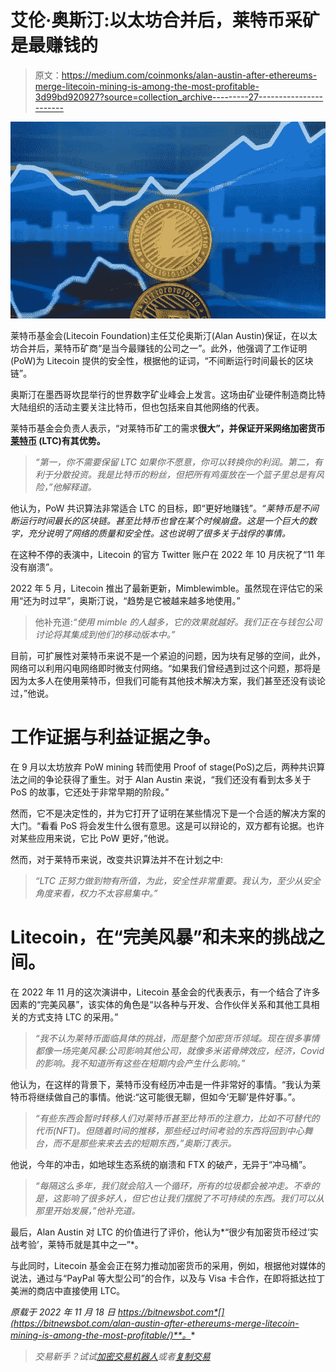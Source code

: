 # 艾伦·奥斯汀:以太坊合并后，莱特币采矿是最赚钱的

> 原文：<https://medium.com/coinmonks/alan-austin-after-ethereums-merge-litecoin-mining-is-among-the-most-profitable-3d99bd920927?source=collection_archive---------27----------------------->

![](img/a8785641e7b1f4c8384b0a40049dee70.png)

莱特币基金会(Litecoin Foundation)主任艾伦奥斯汀(Alan Austin)保证，在以太坊合并后，莱特币矿商“是当今最赚钱的公司之一”。此外，他强调了工作证明(PoW)为 Litecoin 提供的安全性，根据他的证词，“不间断运行时间最长的区块链”。

奥斯汀在墨西哥坎昆举行的世界数字矿业峰会上发言。这场由矿业硬件制造商比特大陆组织的活动主要关注比特币，但也包括来自其他网络的代表。

莱特币基金会负责人表示，“对莱特币矿工的需求**很大”，并保证开采网络加密货币[莱特币](https://bitnewsbot.com/tag/litecoin) (LTC)有其优势。**

> *“第一，你不需要保留 LTC 如果你不愿意，你可以转换你的利润。第二，有利于分散投资。我是比特币的粉丝，但把所有鸡蛋放在一个篮子里总是有风险，”他解释道。*

他认为，PoW 共识算法非常适合 LTC 的目标，即“更好地赚钱”。*“莱特币是不间断运行时间最长的区块链。甚至比特币也曾在某个时候崩盘。这是一个巨大的数字，充分说明了网络的质量和安全性。这也说明了很多关于战俘的事情。*

在这种不停的表演中，Litecoin 的官方 Twitter 账户在 2022 年 10 月庆祝了“11 年没有崩溃”。

2022 年 5 月，Litecoin 推出了最新更新，Mimblewimble。虽然现在评估它的采用“还为时过早”，奥斯汀说，“趋势是它被越来越多地使用。”

> 他补充道:*“使用 mimble 的人越多，它的效果就越好。我们正在与钱包公司讨论将其集成到他们的移动版本中。”*

目前，可扩展性对莱特币来说不是一个紧迫的问题，因为块有足够的空间，此外，网络可以利用闪电网络即时微支付网络。“如果我们曾经遇到过这个问题，那将是因为太多人在使用莱特币，但我们可能有其他技术解决方案，我们甚至还没有谈论过，”他说。

# 工作证据与利益证据之争。

在 9 月以太坊放弃 PoW mining 转而使用 Proof of stage(PoS)之后，两种共识算法之间的争论获得了重生。对于 Alan Austin 来说，“我们还没有看到太多关于 PoS 的故事，它还处于非常早期的阶段。”

然而，它不是决定性的，并为它打开了证明在某些情况下是一个合适的解决方案的大门。“看看 PoS 将会发生什么很有意思。这是可以辩论的，双方都有论据。也许对某些应用来说，它比 PoW 更好，”他说。

然而，对于莱特币来说，改变共识算法并不在计划之中:

> *“LTC 正努力做到物有所值，为此，安全性非常重要。我认为，至少从安全角度来看，权力不太容易集中。”*

# Litecoin，在“完美风暴”和未来的挑战之间。

在 2022 年 11 月的这次演讲中，Litecoin 基金会的代表表示，有一个结合了许多因素的“完美风暴”，该实体的角色是“以各种与开发、合作伙伴关系和其他工具相关的方式支持 LTC 的采用。”

> *“我不认为莱特币面临具体的挑战，而是整个加密货币领域。现在很多事情都像一场完美风暴:公司影响其他公司，就像多米诺骨牌效应，经济，Covid 的影响。我不知道所有这些在短期内会产生什么影响。”*

他认为，在这样的背景下，莱特币没有经历冲击是一件非常好的事情。“我认为莱特币将继续做自己的事情。他说:“这可能很无聊，但如今‘无聊’是件好事。”。

> *“有些东西会暂时转移人们对莱特币甚至比特币的注意力，比如不可替代的代币(NFT)。但随着时间的推移，那些经过时间考验的东西将回到中心舞台，而不是那些来来去去的短期东西，”奥斯汀表示。*

他说，今年的冲击，如地球生态系统的崩溃和 FTX 的破产，无异于“冲马桶”。

> *“每隔这么多年，我们就会陷入一个循环，所有的垃圾都会被冲走。不幸的是，这影响了很多好人，但它也让我们摆脱了不可持续的东西。我们可以从那里开始发展，”他补充道。*

最后，Alan Austin 对 LTC 的价值进行了评价，他认为*“很少有加密货币经过‘实战考验’，莱特币就是其中之一”*。

与此同时，Litecoin 基金会正在努力推动加密货币的采用，例如，根据他对媒体的说法，通过与“PayPal 等大型公司”的合作，以及与 Visa 卡合作，在即将抵达拉丁美洲的商店中直接使用 LTC。

*原载于 2022 年 11 月 18 日 https://bitnewsbot.com*[](https://bitnewsbot.com/alan-austin-after-ethereums-merge-litecoin-mining-is-among-the-most-profitable/)**。**

> *交易新手？试试[加密交易机器人](/coinmonks/crypto-trading-bot-c2ffce8acb2a)或者[复制交易](/coinmonks/top-10-crypto-copy-trading-platforms-for-beginners-d0c37c7d698c)*